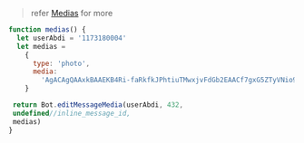 > refer [Medias](https://core.telegram.org/bots/api#inputmedia) for more

```js
function medias() {
  let userAbdi = '1173180004'
  let medias =
    {
      type: 'photo',
      media:
        'AgACAgQAAxkBAAEKB4Ri-faRkfkJPhtiuTMwxjvFdGb2EAACf7gxG5ZTyVNio98lZ7PwIgEAAwIAA3MAAykE',
    }

 return Bot.editMessageMedia(userAbdi, 432,
 undefined//inline_message_id,
 medias)
}
```

